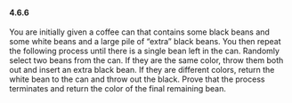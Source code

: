 #### 4.6.6

You are initially given a coffee can that contains some black beans and some white beans and a large pile of “extra” black beans. You then repeat the following process until there is a single bean left in the can. Randomly select two beans from the can. If they are the same color, throw them both out and insert an extra black bean. If they are different colors, return the white bean to the can and throw out the black.
Prove that the process terminates and return the color of the final remaining bean.